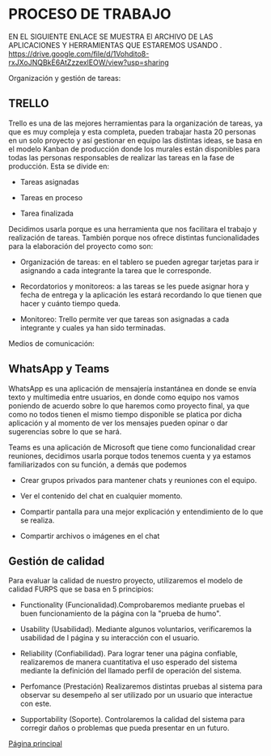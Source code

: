 # PROCESO DE TRABAJO

EN EL SIGUIENTE ENLACE  SE MUESTRA El ARCHIVO DE LAS APLICACIONES Y HERRAMIENTAS QUE ESTAREMOS USANDO . 
https://drive.google.com/file/d/1Vohdito8-rxJXoJNQBkE6AtZzzexlEOW/view?usp=sharing

Organización y gestión de tareas:

## **TRELLO**  

Trello es una de las mejores herramientas para la organización de tareas, ya que es
muy compleja y esta completa, pueden trabajar hasta 20 personas en un solo
proyecto y así gestionar en equipo las distintas ideas, se basa en el modelo Kanban
de producción donde los murales están disponibles para todas las personas
responsables de realizar las tareas en la fase de producción. Esta se divide en:

- Tareas asignadas 

- Tareas en proceso 

- Tarea finalizada

Decidimos usarla porque es una herramienta que nos facilitara el trabajo y
realización de tareas. También porque nos ofrece distintas funcionalidades para la
elaboración del proyecto como son:

- Organización de tareas: en el tablero se pueden agregar tarjetas para ir
asignando a cada integrante la tarea que le corresponde.

- Recordatorios y monitoreos: a las tareas se les puede asignar hora y fecha de
entrega y la aplicación les estará recordando lo que tienen que hacer y cuánto
tiempo queda.

- Monitoreo: Trello permite ver que tareas son asignadas a cada integrante y
cuales ya han sido terminadas.

Medios de comunicación:

## **WhatsApp y Teams**

WhatsApp es una aplicación de mensajería instantánea en donde se envía texto y
multimedia entre usuarios, en donde como equipo nos vamos poniendo de acuerdo
sobre lo que haremos como proyecto final, ya que como no todos tienen el mismo
tiempo disponible se platica por dicha aplicación y al momento de ver los mensajes
pueden opinar o dar sugerencias sobre lo que se hará.

Teams es una aplicación de Microsoft que tiene como funcionalidad crear reuniones,
decidimos usarla porque todos tenemos cuenta y ya estamos familiarizados con su
función, a demás que podemos

- Crear grupos privados para mantener chats y reuniones con el equipo.

- Ver el contenido del chat en cualquier momento.

- Compartir pantalla para una mejor explicación y entendimiento de lo que se
realiza.

- Compartir archivos o imágenes en el chat
 
## Gestión de calidad

Para evaluar la calidad de nuestro proyecto, utilizaremos el modelo de calidad FURPS que se basa en 5 principios:

- Functionality (Funcionalidad).Comprobaremos mediante pruebas el buen funcionamiento de la página con la "prueba de humo".
 
- Usability (Usabilidad). Mediante algunos voluntarios, verificaremos la usabilidad de l página y su interacción con el usuario.

- Reliability (Confiabilidad). Para lograr tener una página confiable, realizaremos de manera cuantitativa el uso esperado del sistema mediante la definición del llamado perfil de operación del sistema.

- Perfomance (Prestación) Realizaremos distintas pruebas al sistema para observar su desempeño al ser utilizado por un usuario que interactue con este.

- Supportability (Soporte). Controlaremos la calidad del sistema para corregir daños o problemas que pueda presentar en un futuro.

[Página principal](https://github.com/Equipo-13FIS/Ingenieria-en-linea)
